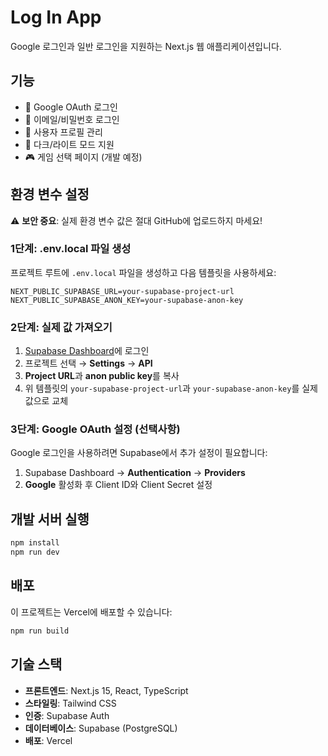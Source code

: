 # Log In App

Google 로그인과 일반 로그인을 지원하는 Next.js 웹 애플리케이션입니다.

## 기능

- 🔐 Google OAuth 로그인
- 📧 이메일/비밀번호 로그인
- 👤 사용자 프로필 관리
- 🌙 다크/라이트 모드 지원
- 🎮 게임 선택 페이지 (개발 예정)

## 환경 변수 설정

⚠️ **보안 중요**: 실제 환경 변수 값은 절대 GitHub에 업로드하지 마세요!

### 1단계: .env.local 파일 생성
프로젝트 루트에 `.env.local` 파일을 생성하고 다음 템플릿을 사용하세요:

```env
NEXT_PUBLIC_SUPABASE_URL=your-supabase-project-url
NEXT_PUBLIC_SUPABASE_ANON_KEY=your-supabase-anon-key
```

### 2단계: 실제 값 가져오기
1. [Supabase Dashboard](https://supabase.com/dashboard)에 로그인
2. 프로젝트 선택 → **Settings** → **API**
3. **Project URL**과 **anon public key**를 복사
4. 위 템플릿의 `your-supabase-project-url`과 `your-supabase-anon-key`를 실제 값으로 교체

### 3단계: Google OAuth 설정 (선택사항)
Google 로그인을 사용하려면 Supabase에서 추가 설정이 필요합니다:
1. Supabase Dashboard → **Authentication** → **Providers**
2. **Google** 활성화 후 Client ID와 Client Secret 설정

## 개발 서버 실행

```bash
npm install
npm run dev
```

## 배포

이 프로젝트는 Vercel에 배포할 수 있습니다:

```bash
npm run build
```

## 기술 스택

- **프론트엔드**: Next.js 15, React, TypeScript
- **스타일링**: Tailwind CSS
- **인증**: Supabase Auth
- **데이터베이스**: Supabase (PostgreSQL)
- **배포**: Vercel
